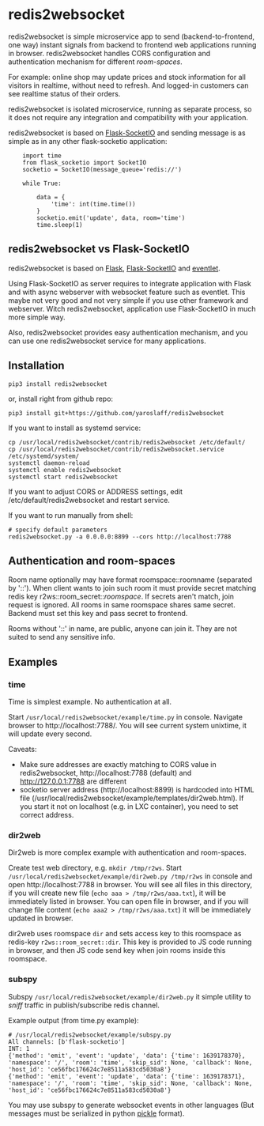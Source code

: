 # redis2websocket

redis2websocket is simple microservice app to send (backend-to-frontend, one way) instant signals from backend to frontend web applications running in browser. redis2websocket handles CORS configuration and authentication mechanism for different *room-spaces*.

For example: online shop may update prices and stock information for all visitors in realtime, without need to refresh. And logged-in customers can see realtime status of their orders. 

redis2websocket is isolated microservice, running as separate process, so it does not require any integration and compatibility with your application.

redis2websocket is based on [Flask-SocketIO](https://github.com/miguelgrinberg/Flask-SocketIO) and sending message is as simple as in any other flask-socketio application:

~~~python3
    import time
    from flask_socketio import SocketIO
    socketio = SocketIO(message_queue='redis://')

    while True:

        data = {
            'time': int(time.time())
        }
        socketio.emit('update', data, room='time')
        time.sleep(1)
~~~

## redis2websocket vs Flask-SocketIO
redis2websocket is based on [Flask](flask.palletsprojects.com/), [Flask-SocketIO](https://github.com/miguelgrinberg/Flask-SocketIO) and [eventlet](https://eventlet.net/). 

Using Flask-SocketIO as server requires to integrate application with Flask and with async webserver with websocket feature such as eventlet. This maybe not very good and not very simple if you use other framework and webserver. Witch redis2websocket, application use Flask-SocketIO in much more simple way.

Also, redis2websocket provides easy authentication mechanism, and you can use one redis2websocket service for many applications.

## Installation
~~~
pip3 install redis2websocket
~~~
or, install right from github repo:
~~~
pip3 install git+https://github.com/yaroslaff/redis2websocket
~~~

If you want to install as systemd service:
~~~
cp /usr/local/redis2websocket/contrib/redis2websocket /etc/default/
cp /usr/local/redis2websocket/contrib/redis2websocket.service /etc/systemd/system/
systemctl daemon-reload
systemctl enable redis2websocket
systemctl start redis2websocket
~~~
If you want to adjust CORS or ADDRESS settings, edit /etc/default/redis2websocket and restart service.

If you want to run manually from shell:
~~~
# specify default parameters
redis2websocket.py -a 0.0.0.0:8899 --cors http://localhost:7788
~~~

## Authentication and room-spaces
Room name optionally may have format roomspace::roomname (separated by '::'). When client wants to join such room it must provide secret matching redis key r2ws::room_secret::*roomspace*. If secrets aren't match, join request is ignored. All rooms in same roomspace shares same secret.  Backend must set this key and pass secret to frontend.

Rooms without '::' in name, are public, anyone can join it. They are not suited to send any sensitive info.

## Examples

### time
Time is simplest example. No authentication at all.

Start `/usr/local/redis2websocket/example/time.py` in console. Navigate browser to http://localhost:7788/. You will see current system unixtime, it will update every second. 

Caveats:
- Make sure addresses are exactly matching to CORS value in redis2websocket, http://localhost:7788 (default) and http://127.0.0.1:7788 are different
- socketio server address (http://localhost:8899) is hardcoded into HTML file (/usr/local/redis2websocket/example/templates/dir2web.html). If you start it not on localhost (e.g. in LXC container), you need to set correct address.

### dir2web
Dir2web is more complex example with authentication and room-spaces.

Create test web directory, e.g. `mkdir /tmp/r2ws`.
Start `/usr/local/redis2websocket/example/dir2web.py /tmp/r2ws` in console and open http://localhost:7788 in browser. You will see all files in this directory, if you will create new file (`echo aaa > /tmp/r2ws/aaa.txt`), it will be immediately listed in browser. You can open file in browser, and if you will change file content  (`echo aaa2 > /tmp/r2ws/aaa.txt`) it will be immediately updated in browser.

dir2web uses roomspace `dir` and sets access key to this roomspace as redis-key `r2ws::room_secret::dir`. This key is provided to JS code running in browser, and then JS code send key when join rooms inside this roomspace.

### subspy
Subspy `/usr/local/redis2websocket/example/dir2web.py` it simple utility to *sniff* traffic in publish/subscribe redis channel.

Example output (from time.py example):
~~~
# /usr/local/redis2websocket/example/subspy.py 
All channels: [b'flask-socketio']
INT: 1
{'method': 'emit', 'event': 'update', 'data': {'time': 1639178370}, 'namespace': '/', 'room': 'time', 'skip_sid': None, 'callback': None, 'host_id': 'ce56fbc176624c7e8511a583cd5030a8'}
{'method': 'emit', 'event': 'update', 'data': {'time': 1639178371}, 'namespace': '/', 'room': 'time', 'skip_sid': None, 'callback': None, 'host_id': 'ce56fbc176624c7e8511a583cd5030a8'}
~~~

You may use subspy to generate websocket events in other languages (But messages must be serialized in python [pickle](https://docs.python.org/3/library/pickle.html) format).

